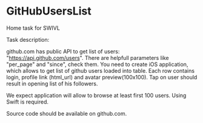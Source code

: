 # GitHubUsersList
Home task for SWIVL

Task description:

github.com has public API to get list of users: "https://api.github.com/users". There are helpfull parameters like "per_page" and "since", check them.
You need to create iOS application, which allows to get list of github users loaded into table. Each row contains login, profile link (html_url) and avatar preview(100x100).
Tap on user should result in opening list of his followers.

We expect application will allow to browse at least first 100 users.
Using Swift is required.

Source code should be available on github.com.
